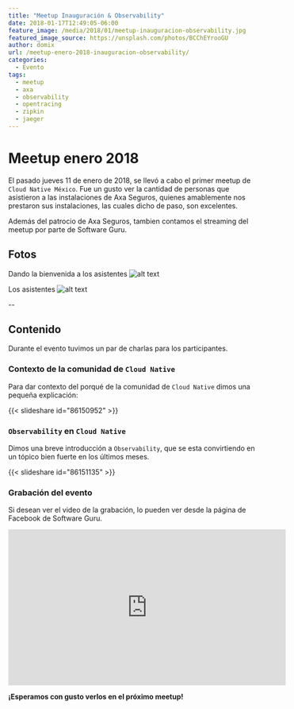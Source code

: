 ```yaml
---
title: "Meetup Inauguración & Observability"
date: 2018-01-17T12:49:05-06:00
feature_image: /media/2018/01/meetup-inauguracion-observability.jpg
featured_image_source: https://unsplash.com/photos/BCChEYrooGU
author: domix
url: /meetup-enero-2018-inauguracion-observability/
categories:
  - Evento
tags:
  - meetup
  - axa
  - observability
  - opentracing
  - zipkin
  - jaeger
---
```


# Meetup enero 2018

El pasado jueves 11 de enero de 2018, se llevó a cabo el primer meetup de `Cloud Native México`. Fue un gusto ver la cantidad de personas que asistieron a las instalaciones de Axa Seguros, quienes amablemente nos prestaron sus instalaciones, las cuales dicho de paso, son excelentes.

Además del patrocio de Axa Seguros, tambien contamos el streaming del meetup por parte de Software Guru.

## Fotos

Dando la bienvenida a los asistentes
![alt text][01]

Los asistentes
![alt text][02]

--

## Contenido

Durante el evento tuvimos un par de charlas para los participantes. 

### Contexto de la comunidad de `Cloud Native`
Para dar contexto del porqué de la comunidad de `Cloud Native` dimos una pequeña explicación:

{{< slideshare id="86150952" >}}

### `Observability` en `Cloud Native`
Dimos una breve introducción a `Observability`, que se esta convirtiendo en un tópico bien fuerte en los últimos meses.

{{< slideshare id="86151135" >}}

### Grabación del evento

Si desean ver el video de la grabación, lo pueden ver desde la página de Facebook de Software Guru.

<iframe src="https://www.facebook.com/plugins/video.php?href=https%3A%2F%2Fwww.facebook.com%2Fsoftwareguru%2Fvideos%2F2154830144530724%2F&show_text=0&width=560" width="560" height="314" style="border:none;overflow:hidden" scrolling="no" frameborder="0" allowTransparency="true" allowFullScreen="true"></iframe>


**¡Esperamos con gusto verlos en el próximo meetup!**

[01]: /media/2018/01/meetup-enero/01.jpg "@domix dando la bienvenida"
[02]: /media/2018/01/meetup-enero/02.jpg "Los asistentes"